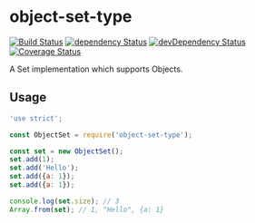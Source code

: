 # object-set-type

[![Build Status](https://travis-ci.org/szikszail/object-set.svg?branch=master)](https://travis-ci.org/szikszail/object-set) [![dependency Status](https://david-dm.org/szikszail/object-set.svg)](https://david-dm.org/szikszail/object-set) [![devDependency Status](https://david-dm.org/szikszail/object-set/dev-status.svg)](https://david-dm.org/szikszail/object-set#info=devDependencies) [![Coverage Status](https://coveralls.io/repos/github/szikszail/object-set/badge.svg?branch=master)](https://coveralls.io/github/szikszail/object-set?branch=master)

A Set implementation which supports Objects.

## Usage

```javascript
'use strict';

const ObjectSet = require('object-set-type');

const set = new ObjectSet();
set.add(1);
set.add('Hello');
set.add({a: 1});
set.add({a: 1});

console.log(set.size); // 3
Array.from(set); // 1, "Hello", {a: 1}
```